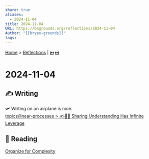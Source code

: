 ```yaml
---  
share: true  
aliases:  
  - 2024-11-04  
title: 2024-11-04  
URL: https://bagrounds.org/reflections/2024-11-04  
Author: "[[bryan-grounds]]"  
tags:   
---  
```

[Home](../index.md) > [Reflections](./index.md) | [⏮️](./2024-11-03.md) [⏭️](./2024-11-16.md)  
# 2024-11-04  
## ✍️ Writing  
🛩️ Writing on an airplane is nice.  
[topics/linear-processes > ✍️🎁🦾 Sharing Understanding Has Infinite Leverage](../topics/linear-processes.md#✍️🎁🦾%20Sharing%20Understanding%20Has%20Infinite%20Leverage)  
  
## 📖 Reading  
[Organize for Complexity](../books/organize-for-complexity.md)  
